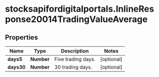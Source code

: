# stocksapifordigitalportals.InlineResponse20014TradingValueAverage

## Properties

Name | Type | Description | Notes
------------ | ------------- | ------------- | -------------
**days5** | **Number** | Five trading days. | [optional] 
**days30** | **Number** | 30 trading days. | [optional] 


